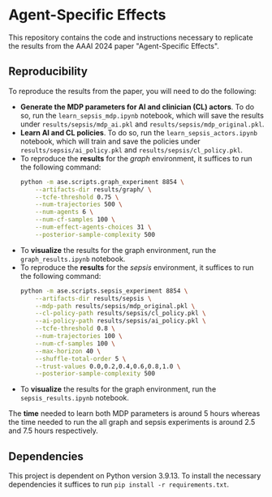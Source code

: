 # Agent-Specific Effects

This repository contains the code and instructions necessary to replicate the results from the AAAI 2024 paper "Agent-Specific Effects".

## Reproducibility

To reproduce the results from the paper, you will need to do the following:

- **Generate the MDP parameters for AI and clinician (CL) actors**. To do so, run the `learn_sepsis_mdp.ipynb` notebook, which will save the results under `results/sepsis/mdp_ai.pkl` and `results/sepsis/mdp_original.pkl`.
- **Learn AI and CL policies**. To do so, run the `learn_sepsis_actors.ipynb` notebook, which will train and save the policies under `results/sepsis/ai_policy.pkl` and `results/sepsis/cl_policy.pkl`.
- To reproduce the **results** for the *graph* environment, it suffices to run the following command:
  ```bash
  python -m ase.scripts.graph_experiment 8854 \
      --artifacts-dir results/graph/ \
      --tcfe-threshold 0.75 \
      --num-trajectories 500 \
      --num-agents 6 \
      --num-cf-samples 100 \
      --num-effect-agents-choices 31 \
      --posterior-sample-complexity 500
  ```
- To **visualize** the results for the graph environment, run the `graph_results.ipynb` notebook.
- To reproduce the **results** for the *sepsis* environment, it suffices to run the following command:
  ```bash
  python -m ase.scripts.sepsis_experiment 8854 \
      --artifacts-dir results/sepsis \
      --mdp-path results/sepsis/mdp_original.pkl \
      --cl-policy-path results/sepsis/cl_policy.pkl \
      --ai-policy-path results/sepsis/ai_policy.pkl \
      --tcfe-threshold 0.8 \
      --num-trajectories 100 \
      --num-cf-samples 100 \
      --max-horizon 40 \
      --shuffle-total-order 5 \
      --trust-values 0.0,0.2,0.4,0.6,0.8,1.0 \
      --posterior-sample-complexity 500
  ```
- To **visualize** the results for the graph environment, run the `sepsis_results.ipynb` notebook.

The **time** needed to learn both MDP parameters is around $5$ hours whereas the time needed to run the all graph and sepsis experiments is around 2.5 and 7.5 hours respectively.

## Dependencies

This project is dependent on Python version 3.9.13. To install the necessary dependencies it suffices to run `pip install -r requirements.txt`.
